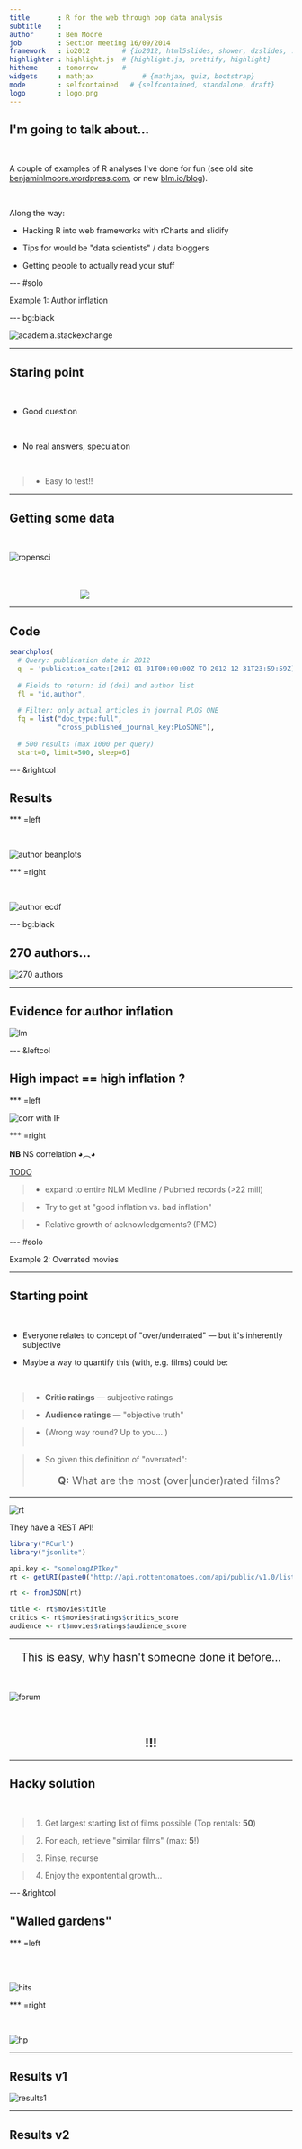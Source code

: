 ```yaml
---
title       : R for the web through pop data analysis 
subtitle    : 
author      : Ben Moore
job         : Section meeting 16/09/2014
framework   : io2012        # {io2012, html5slides, shower, dzslides, ...}
highlighter : highlight.js  # {highlight.js, prettify, highlight}
hitheme     : tomorrow      # 
widgets     : mathjax            # {mathjax, quiz, bootstrap}
mode        : selfcontained   # {selfcontained, standalone, draft}
logo        : logo.png
---
```


<!-- Limit image width and height -->
<style type='text/css'>

.rChart {
    display: block;
    margin-left: auto;
    margin-right: auto;
    width: 500px;
    height: 500px !important;
}

img {
    max-height: 540px;
    max-width: 964px;
}
body {
  /* margin-top: 40px; */
}
ol.linenums {
  margin-left: 0px;
}
#features p {
  font-size: 14px;
  line-height: 21px;
  color: #777777;
}
#solo p {
  text-align:center;
  font-size:xx-large;
  /* font-weight:bolder; */
  margin-top:25%;
  color:#777777;
}

.title-slide {
  background-color: #FEFEFE;
}

h1 {
  color: #DDDDDD;
}


#bigwriting {
  font-size:x-large;
}

</style>

<!-- Center image on slide -->
<script src='http://d3js.org/d3.v3.min.js' type='text/javascript'></script>
<script src='http://dimplejs.org/dist/dimple.v2.1.0.min.js' type='text/javascript'></script>
<script src="http://ajax.aspnetcdn.com/ajax/jQuery/jquery-1.7.min.js"></script>
<script type='text/javascript'>
$(function() {
    $("p:has(img)").addClass('centered');
});
</script>

## I'm going to talk about...

<br />

A couple of examples of R analyses I've done for fun (see old site <a href="http://benjaminlmoore.wordpress.com">benjaminlmoore.wordpress.com</a>, or new <a href="http://blm.io/blog">blm.io/blog</a>). 

<br />

Along the way:

* Hacking R into web frameworks with rCharts and slidify

* Tips for would be "data scientists" / data bloggers

* Getting people to actually read your stuff

--- #solo 

Example 1: Author inflation

--- bg:black

![academia.stackexchange](figure/ac.se.png)

---

## Staring point

<br />

* Good question

<br />

* No real answers, speculation

<br />

> * Easy to test!!


--- 

## Getting some data

<br />

![ropensci](figure/ropensci.png)

<div style="width: 50%; margin-left: auto; margin-right: auto; margin-top: 10%">
<img src="https://upload.wikimedia.org/wikipedia/commons/thumb/b/b0/PLOS_logo_2012.svg/500px-PLOS_logo_2012.svg.png" />
</div>


---

## Code


```r
searchplos(
  # Query: publication date in 2012
  q  = 'publication_date:[2012-01-01T00:00:00Z TO 2012-12-31T23:59:59Z]', 
 
  # Fields to return: id (doi) and author list
  fl = "id,author", 
 
  # Filter: only actual articles in journal PLOS ONE
  fq = list("doc_type:full",
            "cross_published_journal_key:PLoSONE"), 
 
  # 500 results (max 1000 per query)
  start=0, limit=500, sleep=6)
```


--- &rightcol

## Results

*** =left

<br />

![author beanplots](figure/plos1.png)

*** =right

<br />

![author ecdf](figure/plos2.png)

--- bg:black

## 270 authors...

![270 authors](figure/270.png)

---

## Evidence for author inflation

![lm](figure/plos3.png)

--- &leftcol

## High impact == high inflation ?

*** =left

![corr with IF](figure/plos4.png)

*** =right

<b>NB</b> NS correlation ◕︵◕

<u>TODO</u>

> * expand to entire NLM Medline / Pubmed records (>22 mill)

> * Try to get at "good inflation vs. bad inflation"

>   * Relative growth of acknowledgements? (PMC)

--- #solo 

Example 2: Overrated movies

---

## Starting point

<br />

* Everyone relates to concept of "over/underrated" — but it's inherently subjective

* Maybe a way to quantify this (with, e.g. films) could be:

<br />

> * <b>Critic ratings</b> — subjective ratings

> * <b>Audience ratings</b> — "objective truth"

>   * (Wrong way round? Up to you... ) <br /><br />

> * So given this definition of "overrated": <br /><p style="font-size: 1.3em; text-align: center;"><b>Q:</b> What are the most (over|under)rated films?</p>


--- 

![rt](figure/rtlogo.png)

They have a REST API! 


```r
library("RCurl")
library("jsonlite")

api.key <- "somelongAPIkey"
rt <- getURI(paste0("http://api.rottentomatoes.com/api/public/v1.0/lists/dvds/top_rentals.json?apikey=", api.key, "&limit=50"))

rt <- fromJSON(rt)

title <- rt$movies$title
critics <- rt$movies$ratings$critics_score
audience <- rt$movies$ratings$audience_score
```

--- 

<p style="font-color: #ffa775; font-size: 1.4em; text-align: center;">This is easy, why hasn't someone done it before...</p>

<br />

![forum](figure/apiforum.png)

<br />

<div style="text-align: center;"><h2>!!!</h2></div>

--- 

## Hacky solution

<br />

> 1. Get largest starting list of films possible (Top rentals: <b>50</b>)

> 2. For each, retrieve "similar films" (max: <b>5</b>!)

> 3. Rinse, recurse

> 4. Enjoy the expontential growth...

--- &rightcol

## "Walled gardens"

*** =left

<br />

<br />

![hits](figure/hits.png)

*** =right

<br />

![hp](figure/hp.png)

---

## Results v1

![results1](figure/films1.png)

---

## Results v2

<div id='chart12666f920d7f' class='rChart dimple'></div>
<script src="js/films.js"></script>

---

<p style="text-align:center; font-size:xx-large; margin-top:20%">
Thanks for your attention
</p>
<br />
<p style="font-size:smaller; text-align:center">
Supervisors: Colin Semple and Stuart Aitken</div>
</p>


<div style="float:left; margin-top:18%">
<p style="font-size:small">References:</p>
<p style="font-size:x-small">
  Belton et al. (2012) Hi-C: a comprehensive technique to capture the conformation of genomes. <strong>Methods</strong>, 58, 268-76.
<br />
  Boyle et al. (2014) Comparative analysis of regulatory information and circuits across distant species. <strong>Nature</strong>, 512, 435-6.
<br />
  Dixon et al. (2012) Topological domains in mammalian genomes identified by analysis of chromatin interactions. <strong>Nature</strong>, 485, 376-80.
<br />
  Imakaev et al. (2012) Iterative correction of Hi-C data reveals hallmarks of chromosome organization. <strong>Nature methods</strong>, 9, 999-1003.
<br />
  Kalhor et al. (2011) Genome architectures revealed by tethered chromosome conformation capture and population-based modeling. <strong>Nature biotechnology</strong>, 30, 90-8.
<br />
  Lieberman Aiden et al. (2009) Comprehensive Mapping of Long-Range Interactions Reveals Folding Principles of the Human Genome. <strong>Science</strong>, 326, 289-93.
<br />
  Yaffe and Tanay (2011) Probabilistic modeling of Hi-C contact maps eliminates systematic biases to characterize global chromosomal architecture. <strong>Nature genetics</strong>, 43, 1059-65.

</p>
</div>

<div style="float:left; margin-top:1%"> <p style="font-size:small">HTML5 presentation written in <code>RMarkdown</code> using <code>library("slidify")</code>.</p></div>


